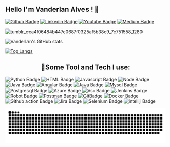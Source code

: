 ## Hello I'm Vanderlan Alves ! 👋
[![Github Badge](https://img.shields.io/badge/-Github-000?style=flat-square&logo=Github&logoColor=white&link=https://github.com/Rommelfoxx)](https://github.com/Rommelfoxx)
[![Linkedin Badge](https://img.shields.io/badge/-LinkedIn-blue?style=flat-square&logo=Linkedin&logoColor=white&link=https://www.linkedin.com/in/vanderlan-alves-mba-ctal-tm-asf-0a76b422/)](https://www.linkedin.com/in/vanderlan-alves-mba-ctal-tm-asf-0a76b422/)
[![Youtube Badge](https://img.shields.io/badge/-YouTube-ff0000?style=flat-square&labelColor=ff0000&logo=youtube&logoColor=white&link=https://www.youtube.com/channel/UCqqXt46XaJthQFAnZya-2BQ)](https://www.youtube.com/channel/UCqqXt46XaJthQFAnZya-2BQ)
[![Medium Badge](https://img.shields.io/badge/Medium-12100E?style=flat-square&logo=medium&logoColor=white&link=https://vanderlan-alves-filho.medium.com/)](https://vanderlan-alves-filho.medium.com/)


![tumblr_cca4f06484b447c0687f0325af5b38c9_7c751558_1280](https://user-images.githubusercontent.com/62702351/177392762-8b3fe655-3388-4ea2-87c4-5efa449f9766.gif)


![Vanderlan's GitHub stats](https://github-readme-stats.vercel.app/api?username=Rommelfoxx&show_icons=true&theme=radical)

[![Top Langs](https://github-readme-stats.vercel.app/api/top-langs/?username=Rommelfoxx&hide=javascript,html)](https://github.com/Rommelfoxx/github-readme-stats)

<h2 align="center"> 🚀Some Tool and Tech I use: </h2>

![Python Badge](https://img.shields.io/badge/Python-3776AB?style=for-the-badge&logo=python&logoColor=white)
![HTML Badge](https://img.shields.io/badge/HTML-239120?style=for-the-badge&logo=html5&logoColor=white)
![Javascript Badge](https://img.shields.io/badge/JavaScript-F7DF1E?style=for-the-badge&logo=javascript&logoColor=black)
![Node Badge](https://img.shields.io/badge/Node.js-43853D?style=for-the-badge&logo=node.js&logoColor=white)
![Java Badge](https://img.shields.io/badge/Java-ED8B00?style=for-the-badge&logo=java&logoColor=white)
![Angular Badge](https://img.shields.io/badge/Angular-DD0031?style=for-the-badge&logo=angular&logoColor=white)
![Java Badge](https://img.shields.io/badge/Java-ED8B00?style=for-the-badge&logo=java&logoColor=white)
![Mysql Badge](https://img.shields.io/badge/MySQL-00000F?style=for-the-badge&logo=mysql&logoColor=white)
![Postgresql Badge](https://img.shields.io/badge/PostgreSQL-316192?style=for-the-badge&logo=postgresql&logoColor=white)
![Azure Badge](https://img.shields.io/badge/Azure_DevOps-0078D7?style=for-the-badge&logo=azure-devops&logoColor=white)
![Vsc Badge](https://img.shields.io/badge/Visual_Studio_Code-0078D4?style=for-the-badge&logo=visual%20studio%20code&logoColor=white)
![Jenkins Badge](https://img.shields.io/badge/Jenkins-D24939?style=for-the-badge&logo=Jenkins&logoColor=white)
![Robot Badge](https://camo.githubusercontent.com/766134658214edca5e658b487a08f45c5c2acc80d33372a6bab0ee370e82fffb/68747470733a2f2f696d672e736869656c64732e696f2f62616467652f526f626f742532304672616d65776f726b2d3030303030303f7374796c653d666f722d7468652d6261646765266c6f676f3d726f626f742d6672616d65776f726b266c6f676f436f6c6f723d7768697465)
![Postman Badge](https://camo.githubusercontent.com/3f0e26b0951bab845a1bb9a7198ecca0da272e462921b6edd85879f3673b6927/68747470733a2f2f696d672e736869656c64732e696f2f62616467652f506f73746d616e2d4646364333373f7374796c653d666f722d7468652d6261646765266c6f676f3d706f73746d616e266c6f676f436f6c6f723d7768697465)
![GitBadge](https://camo.githubusercontent.com/06c6858186510906c21d8c951168d55d976d7dfb9176ed6125c55b8a7de0baae/68747470733a2f2f696d672e736869656c64732e696f2f62616467652f4749542d4534344333303f7374796c653d666f722d7468652d6261646765266c6f676f3d676974266c6f676f436f6c6f723d7768697465)
![Docker Badge](https://camo.githubusercontent.com/6b7f701cf0bea42833751b754688f1a27b6090fdf90bf2b226addff01be817f0/68747470733a2f2f696d672e736869656c64732e696f2f62616467652f646f636b65722d2532333064623765642e7376673f7374796c653d666f722d7468652d6261646765266c6f676f3d646f636b6572266c6f676f436f6c6f723d7768697465)
![Github action Badge](https://camo.githubusercontent.com/10fbc037dc192b6e84b8bcd8b9eb1762841606a8e5476cbf1fe4d5fcb17fed48/68747470733a2f2f696d672e736869656c64732e696f2f62616467652f4769744875625f416374696f6e732d3230383846463f7374796c653d666f722d7468652d6261646765266c6f676f3d6769746875622d616374696f6e73266c6f676f436f6c6f723d7768697465)
![Jira Badge](https://camo.githubusercontent.com/35e11e06e4198d1ade41f868a377efe1abc0d85078f92d55c078b972d4240ae8/68747470733a2f2f696d672e736869656c64732e696f2f62616467652f6a6972612d2532333041304646462e7376673f7374796c653d666f722d7468652d6261646765266c6f676f3d6a697261266c6f676f436f6c6f723d7768697465)
![Selenium Badge](https://camo.githubusercontent.com/aa432c16fffc9ab28a42272cc885118912098397bfc210d0de4f0de4999f93c9/68747470733a2f2f696d672e736869656c64732e696f2f62616467652f53656c656e69756d2d3433423032413f7374796c653d666f722d7468652d6261646765266c6f676f3d53656c656e69756d266c6f676f436f6c6f723d7768697465)
![intellij Badge](https://img.shields.io/badge/IntelliJ_IDEA-000000.svg?style=for-the-badge&logo=intellij-idea&logoColor=white)








![GitHub Snake Light](https://raw.githubusercontent.com/Platane/snk/output/github-contribution-grid-snake.svg)
<!--
**Rommelfoxx/Rommelfoxx** is a ✨ _special_ ✨ repository because its `README.md` (this file) appears on your GitHub profile.

Here are some ideas to get you started:

- 🔭 I’m currently working on ...
- 🌱 I’m currently learning ...
- 👯 I’m looking to collaborate on ...
- 🤔 I’m looking for help with ...
- 💬 Ask me about ...
- 📫 How to reach me: ...
- 😄 Pronouns: ...
- ⚡ Fun fact: ...
-->

